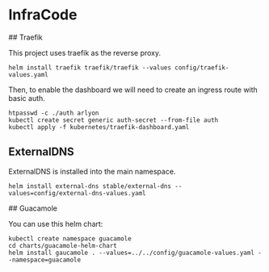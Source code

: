 # InfraCode

## Traefik

This project uses traefik as the reverse proxy.

```
helm install traefik traefik/traefik --values config/traefik-values.yaml
```

Then, to enable the dashboard we will need to create an
ingress route with basic auth.

```
htpasswd -c ./auth arlyon
kubectl create secret generic auth-secret --from-file auth
kubectl apply -f kubernetes/traefik-dashboard.yaml
```

## ExternalDNS

ExternalDNS is installed into the main namespace.

```
helm install external-dns stable/external-dns --values=config/external-dns-values.yaml
```

## Guacamole

You can use this helm chart:

```
kubectl create namespace guacamole
cd charts/guacamole-helm-chart
helm install gaucamole . --values=../../config/guacamole-values.yaml --namespace=guacamole
```
